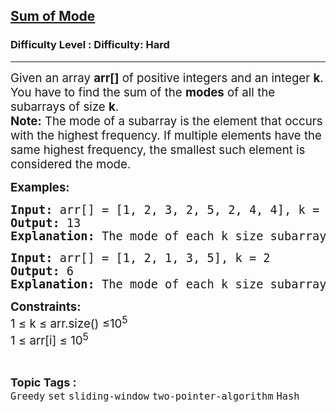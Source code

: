 <h2><a href="https://www.geeksforgeeks.org/problems/sum-of-mode/1?timeMachineDate=2025-09-01">Sum of Mode</a></h2><h3>Difficulty Level : Difficulty: Hard</h3><hr><div class="problems_problem_content__Xm_eO"><p><span style="font-size: 14pt;">Given an array <strong>arr[]</strong> of positive integers and an integer <strong>k</strong>. You have to find the sum of the <strong>modes</strong> of all the subarrays of size <strong>k</strong>.</span><br><span style="font-size: 14pt;"><strong>Note:</strong>&nbsp;</span><span style="font-size: 18.6667px;">The mode of a subarray is the element that occurs with the highest frequency. If multiple elements have the same highest frequency, the smallest such element is considered the mode.</span></p>
<p><span style="font-size: 14pt;"><strong>Examples:</strong></span></p>
<pre><span style="font-size: 14pt;"><strong>Input: </strong>arr[] = [1, 2, 3, 2, 5, 2, 4, 4], k = 3<strong><br>Output:</strong> 13<strong><br>Explanation:</strong> The mode of each k size subarray is [1, 2, 2, 2, 2, 4] and sum of all modes is 13.</span></pre>
<pre><span style="font-size: 14pt;"><strong>Input: </strong>arr[] = [1, 2, 1, 3, 5], k = 2<strong><br>Output:</strong> 6<strong><br>Explanation:&nbsp;</strong>The mode of each k size subarray is [1, 1, 1, 3] and sum of all modes is 6.</span></pre>
<p><span style="font-size: 14pt;"><strong>Constraints:<br></strong>1 ≤ k ≤ arr.size() ≤10<sup>5</sup><br>1 ≤ arr[i] ≤ 10<sup>5</sup></span></p></div><br><p><span style=font-size:18px><strong>Topic Tags : </strong><br><code>Greedy</code>&nbsp;<code>set</code>&nbsp;<code>sliding-window</code>&nbsp;<code>two-pointer-algorithm</code>&nbsp;<code>Hash</code>&nbsp;
